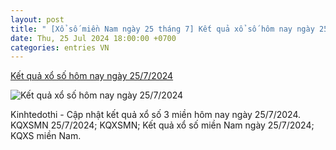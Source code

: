 ```yaml
---
layout: post
title: " [Xổ số miền Nam ngày 25 tháng 7] Kết quả xổ số hôm nay ngày 25/7/2024"
date: Thu, 25 Jul 2024 18:00:00 +0700
categories: entries VN
---
```

[Kết quả xổ số hôm nay ngày 25/7/2024](https://kinhtedothi.vn/ket-qua-xo-so-hom-nay-ngay-25-7-2024.html)

![Kết quả xổ số hôm nay ngày 25/7/2024](https://static.kinhtedothi.vn/images/upload//2024/07/25/www-kinhtedothi-vn.gif)

Kinhtedothi - Cập nhật kết quả xổ số 3 miền hôm nay ngày 25/7/2024. KQXSMN 25/7/2024; KQXSMN; Kết quả xổ số miền Nam ngày 25/7/2024; KQXS miền Nam.

